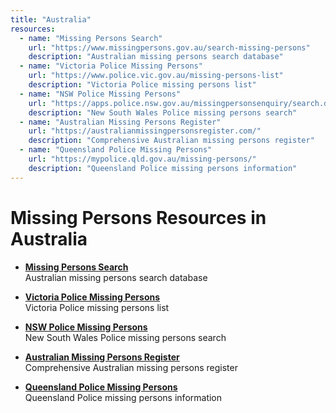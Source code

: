 ```yaml
---
title: "Australia"
resources:
  - name: "Missing Persons Search"
    url: "https://www.missingpersons.gov.au/search-missing-persons"
    description: "Australian missing persons search database"
  - name: "Victoria Police Missing Persons"
    url: "https://www.police.vic.gov.au/missing-persons-list"
    description: "Victoria Police missing persons list"
  - name: "NSW Police Missing Persons"
    url: "https://apps.police.nsw.gov.au/missingpersonsenquiry/search.do?start=10"
    description: "New South Wales Police missing persons search"
  - name: "Australian Missing Persons Register"
    url: "https://australianmissingpersonsregister.com/"
    description: "Comprehensive Australian missing persons register"
  - name: "Queensland Police Missing Persons"
    url: "https://mypolice.qld.gov.au/missing-persons/"
    description: "Queensland Police missing persons information"
---
```


# Missing Persons Resources in Australia

- **[Missing Persons Search](https://www.missingpersons.gov.au/search-missing-persons)**  
  Australian missing persons search database

- **[Victoria Police Missing Persons](https://www.police.vic.gov.au/missing-persons-list)**  
  Victoria Police missing persons list

- **[NSW Police Missing Persons](https://apps.police.nsw.gov.au/missingpersonsenquiry/search.do?start=10)**  
  New South Wales Police missing persons search

- **[Australian Missing Persons Register](https://australianmissingpersonsregister.com/)**  
  Comprehensive Australian missing persons register

- **[Queensland Police Missing Persons](https://mypolice.qld.gov.au/missing-persons/)**  
  Queensland Police missing persons information
